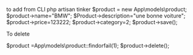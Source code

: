
 to add from CLI
php artisan tinker
$product = new App\models\product;
$product->name="BMW";
$Product->description="une bonne voiture";
$product->price=123222;
$product->category=2;
$product->save();

To delete

$product =App\models\product::findorfail(1);
$product->delete();
